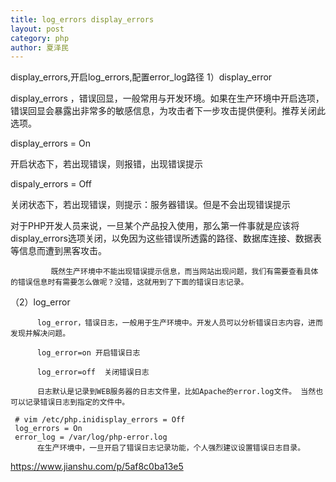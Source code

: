 ```yaml
---
title: log_errors display_errors
layout: post
category: php
author: 夏泽民
---
```

display_errors,开启log_errors,配置error_log路径
1）display_error  

display_errors ，错误回显，一般常用与开发环境。如果在生产环境中开启选项，错误回显会暴露出非常多的敏感信息，为攻击者下一步攻击提供便利。推荐关闭此选项。 

display_errors = On 

开启状态下，若出现错误，则报错，出现错误提示 

dispaly_errors = Off 

关闭状态下，若出现错误，则提示：服务器错误。但是不会出现错误提示 

对于PHP开发人员来说，一旦某个产品投入使用，那么第一件事就是应该将display_errors选项关闭，以免因为这些错误所透露的路径、数据库连接、数据表等信息而遭到黑客攻击。

             既然生产环境中不能出现错误提示信息，而当网站出现问题，我们有需要查看具体的错误信息时有需要怎么做呢？没错，这就用到了下面的错误日志记录。

（2）log_error

          log_error，错误日志，一般用于生产环境中。开发人员可以分析错误日志内容，进而发现并解决问题。

          log_error=on 开启错误日志  

          log_error=off  关闭错误日志

          日志默认是记录到WEB服务器的日志文件里，比如Apache的error.log文件。 当然也可以记录错误日志到指定的文件中。

     # vim /etc/php.inidisplay_errors = Off 
     log_errors = On 
     error_log = /var/log/php-error.log 
          在生产环境中，一旦开启了错误日志记录功能，个人强烈建议设置错误日志目录。
<!-- more -->
https://www.jianshu.com/p/5af8c0ba13e5